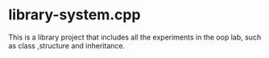 # library-system.cpp


This is a library project that includes all the experiments in the oop lab, such as class ,structure and inheritance. 
